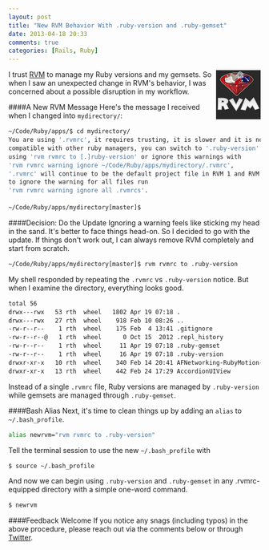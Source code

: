 ```yaml
---
layout: post
title: "New RVM Behavior With .ruby-version and .ruby-gemset"
date: 2013-04-18 20:33
comments: true
categories: [Rails, Ruby]
---
```

<a href="/blog/2013/04/18/new-rvm-behavior-ruby-version-ruby-gemset/"><img src="/images/rvm.png" height="98" width="89" align="right" alt="RVM .ruby-version .ruby-gemset" title="RVM .ruby-version .ruby-gemset"></a>
I trust [RVM](http://rvm.io) to manage my Ruby versions and my gemsets. So when I saw an unexpected change in RVM's behavior, I was concerned about a possible disruption in my workflow. 
<!--more-->
####A New RVM Message
Here's the message I received when I changed into `mydirectory/`: 

```bash
~/Code/Ruby/apps/$ cd mydirectory/
You are using '.rvmrc', it requires trusting, it is slower and it is not
compatible with other ruby managers, you can switch to '.ruby-version'
using 'rvm rvmrc to [.]ruby-version' or ignore this warnings with 
'rvm rvmrc warning ignore ~/Code/Ruby/apps/mydirectory/.rvmrc', 
'.rvmrc' will continue to be the default project file in RVM 1 and RVM 2,
to ignore the warning for all files run 
'rvm rvmrc warning ignore all .rvmrcs'.

~/Code/Ruby/apps/mydirectory[master]$
```

####Decision: Do the Update
Ignoring a warning feels like sticking my head in the sand. It's better to face things head-on. So I decided to go with the update. If things don't work out, I can always remove RVM completely and start from scratch.

```bash
~/Code/Ruby/apps/mydirectory[master]$ rvm rvmrc to .ruby-version

```
My shell responded by repeating the `.rvmrc` vs `.ruby-version` notice. But when I examine the directory, everything looks good.
```bash
total 56
drwx---rwx   53 rth  wheel   1802 Apr 19 07:18 .
drwx---rwx   27 rth  wheel    918 Feb 10 08:26 ..
-rw-r--r--    1 rth  wheel    175 Feb  4 13:41 .gitignore
-rw-r--r--@   1 rth  wheel      0 Oct 15  2012 .repl_history
-rw-r--r--    1 rth  wheel     11 Apr 19 07:18 .ruby-gemset
-rw-r--r--    1 rth  wheel     16 Apr 19 07:18 .ruby-version
drwxr-xr-x   10 rth  wheel    340 Feb 14 20:41 AFNetworking-RubyMotion-Example
drwxr-xr-x   13 rth  wheel    442 Feb 24 17:29 AccordionUIView
```

Instead of a single `.rvmrc` file, Ruby versions are managed by
`.ruby-version` while gemsets are managed through `.ruby-gemset`.

####Bash Alias
Next, it's time to clean things up by adding an `alias` to
`~/.bash_profile`.
```bash
alias newrvm="rvm rvmrc to .ruby-version"
```

Tell the terminal session to use the new `~/.bash_profile` with
```bash
$ source ~/.bash_profile
```

And now we can begin using `.ruby-version` and `.ruby-gemset` in any .rvmrc-equipped directory with a simple one-word command.
```bash
$ newrvm
```

####Feedback Welcome
If you notice any snags (including typos) in the above procedure, please reach out via the comments below or through [Twitter](http://twitter.com/rayhightower).


